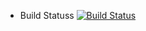 
* Build Statuss
[![Build Status](http://9e0d052c4997.ngrok.io/github-webhook/buildStatus/icon?job=instavote%2Fworker-build)](http://9e0d052c4997.ngrok.io/github-webhook/job/instavote/job/worker-build/)
